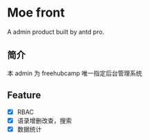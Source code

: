 <!--
 * @Description: Description
 * @Author: hayato
 * @Date: 2020-03-17 17:36:19
 * @LastEditors: hayato
 * @LastEditTime: 2020-11-25 10:24:45
-->

# Moe front

A admin product built by antd pro.

## 简介

本 admin 为 freehubcamp 唯一指定后台管理系统

## Feature

- [x] RBAC
- [x] 语录增删改查，搜索
- [x] 数据统计
